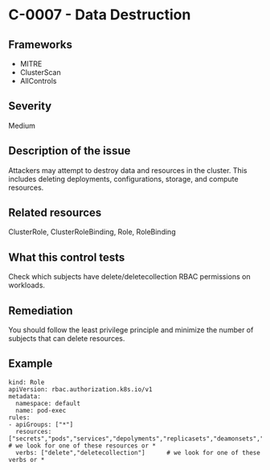 # C-0007 - Data Destruction

## Frameworks
* MITRE
* ClusterScan
* AllControls
 
## Severity
Medium

## Description of the issue
Attackers may attempt to destroy data and resources in the cluster. This includes deleting deployments, configurations, storage, and compute resources.
 
## Related resources
ClusterRole, ClusterRoleBinding, Role, RoleBinding
 
## What this control tests 
Check which subjects have delete/deletecollection RBAC permissions on workloads.
 
## Remediation
You should follow the least privilege principle and minimize the number of subjects that can delete resources.
 
## Example
```
kind: Role
apiVersion: rbac.authorization.k8s.io/v1
metadata:
  namespace: default
  name: pod-exec
rules:
- apiGroups: ["*"]
  resources: ["secrets","pods","services","depolyments","replicasets","deamonsets","stateflsets","jobs,"cronjobs"]  # we look for one of these resources or *
  verbs: ["delete","deletecollection"]	    # we look for one of these verbs or * 	




```
